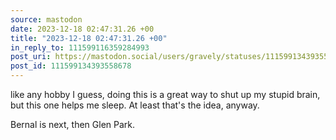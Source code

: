```yaml
---
source: mastodon
date: 2023-12-18 02:47:31.26 +00
title: "2023-12-18 02:47:31.26 +00"
in_reply_to: 111599116359284993
post_uri: https://mastodon.social/users/gravely/statuses/111599134393558678
post_id: 111599134393558678
---
```

like any hobby I guess, doing this is a great way to shut up my stupid brain, but this one helps me sleep. At least that's the idea, anyway.

Bernal is next, then Glen Park.


